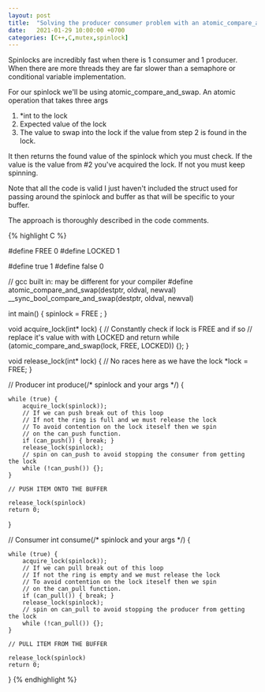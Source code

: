 ```yaml
---
layout: post
title:  "Solving the producer consumer problem with an atomic_compare_and_swap spinlock"
date:   2021-01-29 10:00:00 +0700
categories: [C++,C,mutex,spinlock]
---
```


Spinlocks are incredibly fast when there is 1 consumer and 1 producer. When there are more threads they are far slower than a semaphore
or conditional variable implementation.

For our spinlock we'll be using atomic_compare_and_swap. An atomic operation that takes three args 
1. *int to the lock
2. Expected value of the lock
3. The value to swap into the lock if the value from step 2 is found in the lock.

It then returns the found value of the spinlock which you must check. If the value is the value from #2 you've acquired the lock.
If not you must keep spinning.


Note that all the code is valid I just haven't included the struct used for passing around the spinlock and buffer as
that will be specific to your buffer.

The approach is thoroughly described in the code comments.

{% highlight C %}


#define FREE 0
#define LOCKED 1

#define true 1
#define false 0

// gcc built in: may be different for your compiler
#define atomic_compare_and_swap(destptr, oldval, newval) __sync_bool_compare_and_swap(destptr, oldval, newval)

int main() {
    spinlock = FREE ;
}


void acquire_lock(int* lock) {
    // Constantly check if lock is FREE and if so 
    // replace it's value with with LOCKED and return
    while (atomic_compare_and_swap(lock, FREE, LOCKED)) {};
}

void release_lock(int* lock) {
    // No races here as we have the lock
    *lock = FREE;
}


// Producer
int produce(/* spinlock and your args */) {

    while (true) {
        acquire_lock(spinlock));
        // If we can push break out of this loop
        // If not the ring is full and we must release the lock
        // To avoid contention on the lock iteself then we spin
        // on the can_push function.
        if (can_push()) { break; } 
        release_lock(spinlock);
        // spin on can_push to avoid stopping the consumer from getting the lock
        while (!can_push()) {}; 
    }   

    // PUSH ITEM ONTO THE BUFFER
    
    release_lock(spinlock)
    return 0;
}

// Consumer
int consume(/* spinlock and your args */) {

    while (true) {
        acquire_lock(spinlock));
        // If we can pull break out of this loop
        // If not the ring is empty and we must release the lock
        // To avoid contention on the lock iteself then we spin
        // on the can_pull function.
        if (can_pull()) { break; } 
        release_lock(spinlock);
        // spin on can_pull to avoid stopping the producer from getting the lock
        while (!can_pull()) {}; 
    }   

    // PULL ITEM FROM THE BUFFER
    
    release_lock(spinlock)
    return 0;
}
{% endhighlight %}